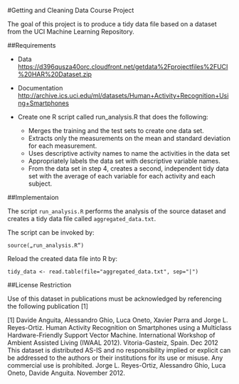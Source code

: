 #Getting and Cleaning Data Course Project


The goal of this project is to produce a tidy data file based on a dataset from the UCI Machine Learning Repository.

##Requirements

* Data
	https://d396qusza40orc.cloudfront.net/getdata%2Fprojectfiles%2FUCI%20HAR%20Dataset.zip 

* Documentation
	http://archive.ics.uci.edu/ml/datasets/Human+Activity+Recognition+Using+Smartphones

* Create one R script called run_analysis.R that does the following:
	* Merges the training and the test sets to create one data set.
	* Extracts only the measurements on the mean and standard deviation for each measurement. 
	* Uses descriptive activity names to name the activities in the data set
	* Appropriately labels the data set with descriptive variable names. 
	* From the data set in step 4, creates a second, independent tidy data set with the average of each variable for each activity and each subject.


##Implementaion

The script ``` run_analysis.R ``` performs the analysis of the source dataset and creates a tidy data file called ``` aggregated_data.txt ```.

The script can be invoked by:

``` 
source(„run_analysis.R“)

```

Reload the created data file into R by:

``` 
tidy_data <- read.table(file="aggregated_data.txt", sep="|")

```





##License Restriction

Use of this dataset in publications must be acknowledged by referencing the following publication [1] 

[1] Davide Anguita, Alessandro Ghio, Luca Oneto, Xavier Parra and Jorge L. Reyes-Ortiz. Human Activity Recognition on Smartphones using a Multiclass Hardware-Friendly Support Vector Machine. International Workshop of Ambient Assisted Living (IWAAL 2012). Vitoria-Gasteiz, Spain. Dec 2012
This dataset is distributed AS-IS and no responsibility implied or explicit can be addressed to the authors or their institutions for its use or misuse. Any commercial use is prohibited.
Jorge L. Reyes-Ortiz, Alessandro Ghio, Luca Oneto, Davide Anguita. November 2012.
